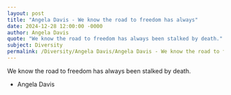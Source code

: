 ```yaml
---
layout: post
title: "Angela Davis - We know the road to freedom has always"
date: 2024-12-28 12:00:00 -0000
author: Angela Davis
quote: "We know the road to freedom has always been stalked by death."
subject: Diversity
permalink: /Diversity/Angela Davis/Angela Davis - We know the road to freedom has always
---
```


We know the road to freedom has always been stalked by death.

- Angela Davis
